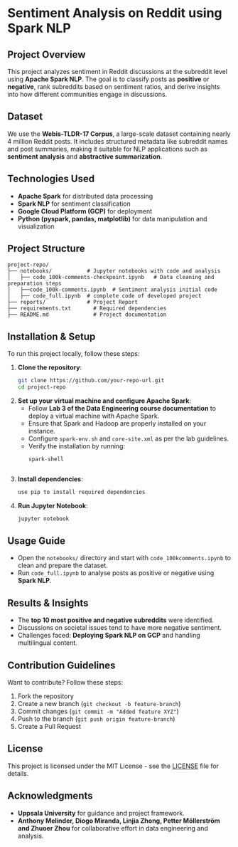 # Sentiment Analysis on Reddit using Spark NLP

## Project Overview
This project analyzes sentiment in Reddit discussions at the subreddit level using **Apache Spark NLP**. The goal is to classify posts as **positive** or **negative**, rank subreddits based on sentiment ratios, and derive insights into how different communities engage in discussions.

## Dataset
We use the **Webis-TLDR-17 Corpus**, a large-scale dataset containing nearly 4 million Reddit posts. It includes structured metadata like subreddit names and post summaries, making it suitable for NLP applications such as **sentiment analysis** and **abstractive summarization**.

## Technologies Used
- **Apache Spark** for distributed data processing
- **Spark NLP** for sentiment classification
- **Google Cloud Platform (GCP)** for deployment
- **Python (pyspark, pandas, matplotlib)** for data manipulation and visualization

## Project Structure
```
project-repo/
├── notebooks/           # Jupyter notebooks with code and analysis
│   ├── code_100k-comments-checkpoint.ipynb   # Data cleaning and preparation steps
│   ├──code_100k-comments.ipynb  # Sentiment analysis initial code
│   ├── code_full.ipynb  # complete code of developed project
├── reports/             # Project Report
├── requirements.txt       # Required dependencies
├── README.md              # Project documentation
```

## Installation & Setup
To run this project locally, follow these steps:

1. **Clone the repository**:
   ```bash
   git clone https://github.com/your-repo-url.git
   cd project-repo
   ```
2. **Set up your virtual machine and configure Apache Spark**:
   - Follow **Lab 3 of the Data Engineering course documentation** to deploy a virtual machine with Apache Spark.
   - Ensure that Spark and Hadoop are properly installed on your instance.
   - Configure `spark-env.sh` and `core-site.xml` as per the lab guidelines.
   - Verify the installation by running:
     ```bash
     spark-shell
     ```
   ```
3. **Install dependencies**:
   ```bash
   use pip to install required dependencies
   ```
4. **Run Jupyter Notebook**:
   ```bash
   jupyter notebook
   ```

## Usage Guide
- Open the `notebooks/` directory and start with `code_100kcomments.ipynb` to clean and prepare the dataset.
- Run `code_full.ipynb` to analyse posts as positive or negative using **Spark NLP**.

## Results & Insights
- The **top 10 most positive and negative subreddits** were identified.
- Discussions on societal issues tend to have more negative sentiment.
- Challenges faced: **Deploying Spark NLP on GCP** and handling multilingual content.

## Contribution Guidelines
Want to contribute? Follow these steps:
1. Fork the repository
2. Create a new branch (`git checkout -b feature-branch`)
3. Commit changes (`git commit -m "Added feature XYZ"`)
4. Push to the branch (`git push origin feature-branch`)
5. Create a Pull Request

## License
This project is licensed under the MIT License - see the [LICENSE](LICENSE) file for details.

## Acknowledgments
- **Uppsala University** for guidance and project framework.
- **Anthony Melinder, Diogo Miranda, Linjia Zhong, Petter Möllerström and Zhuoer Zhou** for collaborative effort in data engineering and analysis.
